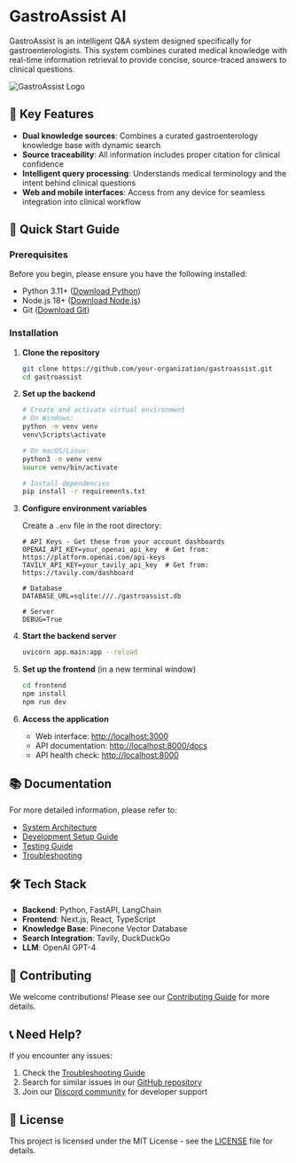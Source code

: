 # GastroAssist AI

GastroAssist is an intelligent Q&A system designed specifically for gastroenterologists. This system combines curated medical knowledge with real-time information retrieval to provide concise, source-traced answers to clinical questions.

![GastroAssist Logo](https://via.placeholder.com/500x150?text=GastroAssist+AI)

## 🌟 Key Features

- **Dual knowledge sources**: Combines a curated gastroenterology knowledge base with dynamic search
- **Source traceability**: All information includes proper citation for clinical confidence
- **Intelligent query processing**: Understands medical terminology and the intent behind clinical questions
- **Web and mobile interfaces**: Access from any device for seamless integration into clinical workflow

## 🚀 Quick Start Guide

### Prerequisites

Before you begin, please ensure you have the following installed:

- Python 3.11+ ([Download Python](https://www.python.org/downloads/))
- Node.js 18+ ([Download Node.js](https://nodejs.org/))
- Git ([Download Git](https://git-scm.com/downloads))

### Installation

1. **Clone the repository**

   ```bash
   git clone https://github.com/your-organization/gastroassist.git
   cd gastroassist
   ```

2. **Set up the backend**

   ```bash
   # Create and activate virtual environment
   # On Windows:
   python -m venv venv
   venv\Scripts\activate

   # On macOS/Linux:
   python3 -m venv venv
   source venv/bin/activate

   # Install dependencies
   pip install -r requirements.txt
   ```

3. **Configure environment variables**

   Create a `.env` file in the root directory:

   ```
   # API Keys - Get these from your account dashboards
   OPENAI_API_KEY=your_openai_api_key  # Get from: https://platform.openai.com/api-keys
   TAVILY_API_KEY=your_tavily_api_key  # Get from: https://tavily.com/dashboard

   # Database
   DATABASE_URL=sqlite:///./gastroassist.db

   # Server
   DEBUG=True
   ```

4. **Start the backend server**

   ```bash
   uvicorn app.main:app --reload
   ```

5. **Set up the frontend** (in a new terminal window)

   ```bash
   cd frontend
   npm install
   npm run dev
   ```

6. **Access the application**

   - Web interface: [http://localhost:3000](http://localhost:3000)
   - API documentation: [http://localhost:8000/docs](http://localhost:8000/docs)
   - API health check: [http://localhost:8000](http://localhost:8000)

## 📚 Documentation

For more detailed information, please refer to:

- [System Architecture](./docs/architecture/system-overview.md)
- [Development Setup Guide](./docs/development/setup-guide.md)
- [Testing Guide](./docs/development/testing-guide.md)
- [Troubleshooting](./docs/troubleshooting.md)

## 🛠️ Tech Stack

- **Backend**: Python, FastAPI, LangChain
- **Frontend**: Next.js, React, TypeScript
- **Knowledge Base**: Pinecone Vector Database
- **Search Integration**: Tavily, DuckDuckGo
- **LLM**: OpenAI GPT-4

## 🤝 Contributing

We welcome contributions! Please see our [Contributing Guide](./docs/development/contributing.md) for more details.

## 📞 Need Help?

If you encounter any issues:

1. Check the [Troubleshooting Guide](./docs/troubleshooting.md)
2. Search for similar issues in our [GitHub repository](https://github.com/your-organization/gastroassist/issues)
3. Join our [Discord community](https://discord.gg/gastroassist) for developer support

## 📄 License

This project is licensed under the MIT License - see the [LICENSE](LICENSE) file for details.
